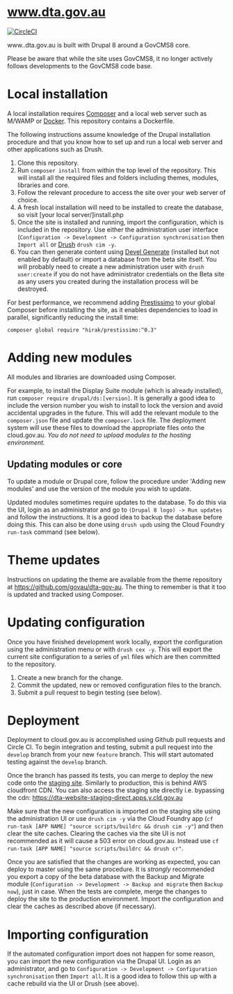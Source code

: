 # www.dta.gov.au

[![CircleCI](https://circleci.com/gh/govau/dta-website-rebuild.svg?style=svg)](https://circleci.com/gh/govau/dta-website-rebuild)

www..dta.gov.au is built with Drupal 8 around a GovCMS8 core.

Please be aware that while the site uses GovCMS8, it no longer actively follows developments to the GovCMS8 code base.

# Local installation

A local installation requires [Composer](https://getcomposer.org/) and a local web server such as M/WAMP or [Docker](https://www.docker.com/). This repository contains a Dockerfile.

The following instructions assume knowledge of the Drupal installation procedure and that you know how to set up and run a local web server and other applications such as Drush.

1. Clone this repository.
2. Run `composer install` from within the top level of the repository. This will install all the required files and folders including themes, modules, libraries and core.
3. Follow the relevant procedure to access the site over your web server of choice.
4. A fresh local installation will need to be installed to create the database, so visit [your local server/]install.php
5. Once the site is installed and running, import the configuration, which is included in the repository. Use either the administration user interface (`Configuration -> Development -> Configuration synchronisation` then `Import all` or [Drush](https://www.drush.org/) `drush cim -y`.
6. You can then generate content using [Devel Generate](https://www.drupal.org/project/devel) (installed but not enabled by default) or import a database from the beta site itself. You will probably need to create a new administration user with `drush user:create` if you do not have administrator credentials on the Beta site as any users you created during the installation process will be destroyed.

For best performance, we recommend adding [Prestissimo](https://github.com/hirak/prestissimo) to your global Composer before installing the site, as it enables dependencies to load in parallel, significantly reducing the install time:

`composer global require "hirak/prestissimo:^0.3"`

# Adding new modules

All modules and libraries are downloaded using Composer.

For example, to install the Display Suite module (which is already installed), run `composer require drupal/ds:[version]`. It is generally a good idea to include the version number you wish to install to lock the version and avoid accidental upgrades in the future. This will add the relevant module to the `composer.json` file and update the `composer.lock` file. The deployment system will use these files to download the appropriate files onto the cloud.gov.au. *You do not need to upload modules to the hosting environment.*

## Updating modules or core

To update a module or Drupal core, follow the procedure under 'Adding new modules' and use the version of the module you wish to update.

Updated modules sometimes require updates to the database. To do this via the UI, login as an administrator and go to `(Drupal 8 logo) -> Run updates` and follow the instructions. It is a good idea to backup the database before doing this. This can also be done using `drush updb` using the Cloud Foundry `run-task` command (see below).

# Theme updates

Instructions on updating the theme are available from the theme repository at https://github.com/govau/dta-gov-au. The thing to remember is that it too is updated and tracked using Composer.

# Updating configuration

Once you have finished development work locally, export the configuration using the administration menu or with `drush cex -y`. This will export the current site configuration to a series of `yml` files which are then committed to the repository.

1. Create a new branch for the change.
2. Commit the updated, new or removed configuration files to the branch.
3. Submit a pull request to begin testing (see below).

# Deployment

Deployment to cloud.gov.au is accomplished using Github pull requests and Circle CI. To begin integration and testing, submit a pull request into the `develop` branch from your new `feature` branch. This will start automated testing against the `develop` branch.

Once the branch has passed its tests, you can merge to deploy the new code onto the [staging site](https://dta-website-beta.staging.digital.gov.au). Similarly to production, this is behind AWS cloudfront CDN. You can also access the staging site directly i.e. bypassing the cdn: https://dta-website-staging-direct.apps.y.cld.gov.au

Make sure that the new configuration is imported on the staging site using the administration UI or use `drush cim -y` via the Cloud Foundry app (`cf run-task [APP NAME] "source scripts/buildrc && drush cim -y"`) and then clear the site caches. Clearing the caches via the site UI is not recommended as it will cause a 503 error on cloud.gov.au. Instead use `cf run-task [APP NAME] "source scripts/buildrc && drush cr"`.

Once you are satisfied that the changes are working as expected, you can deploy to master using the same procedure. It is *strongly* recommended you export a copy of the beta database with the Backup and Migrate module (`Configuration -> Development -> Backup and migrate` then `Backup now`), just in case. When the tests are complete, merge the changes to deploy the site to the production environment. Import the configuration and clear the caches as described above (if necessary).

# Importing configuration

If the automated configuration import does not happen for some reason, you can import the new configuration via the Drupal UI. Login as an administrator, and go to `Configuration -> Development -> Configuration synchronisation` then `Import all`. It is a good idea to follow this up with a cache rebuild via the UI or Drush (see above).
